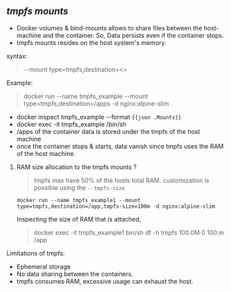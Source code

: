 ## ***tmpfs mounts***

* Docker volumes & bind-mounts allows to share files between the host-machine and the container. So, Data persists even if the container stops.
* tmpfs mounts resides on the host system's memory.

syntax: 
> --mount type=tmpfs,destination=<>

Example: 
> docker run --name tmpfs_example --mount type=tmpfs,destination=/apps -d nginx:alpine-slim

* docker inspect tmpfs_example --format `{{json .Mounts}}` 
* docker exec -it tmpfs_example /bin/sh 
* /apps of the container data is stored under the tmpfs of the host machine 
* once the container stops & starts, data vanish since tmpfs uses the RAM of the host machine.

1. RAM size allocation to the tmpfs mounts ?
   > tmpfs max have 50% of the hosts total RAM.
   > customization is possible using the `--tmpfs-size`
   ```
   docker run --name tmpfs_example1 --mount type=tmpfs,destination=/app,tmpfs-size=100m -d nginx:alpine-slim
   ```
    Inspecting the size of RAM that is attached,
      > docker exec -it tmpfs_example1 bin/sh
      > df -h
      > tmpfs 100.0M 0 100.m /app

Limitations of tmpfs:
* Ephemeral storage
* No data sharing between the containers.
* tmpfs consumes RAM, excessive usage can exhaust the host.
   

